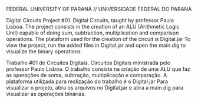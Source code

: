 FEDERAL UNIVERSITY OF PARANÁ // UNIVERSIDADE FEDERAL DO PARANÁ 

Digital Circuits Project #01. 
Digital Circuits, taught by professor Paulo Lisboa. The project consists in the creation of an ALU (Arithmetic Logic Unit) 
capable of doing sum, subtraction, multiplication and comparison operations.
The plataform used for the creation of the circuit is Digital.jar
To view the project, run the added files in Digital.jar and open the main.dig to visualize the binary operations

Trabalho #01 de Circuitos Digitais.
Circuitos Digitais ministrada pelo professor Paulo Lisboa. 
O trabalho consiste na criação de uma ALU que faz as operações de soma, subtração, multiplicação e comparação. 
A plataforma utilizada para realização do trabalho é o Digital.jar
Para visualizar o projeto, abra os arquivos no Digital.jar e abra a main.dig para visualizar as operações binárias.
